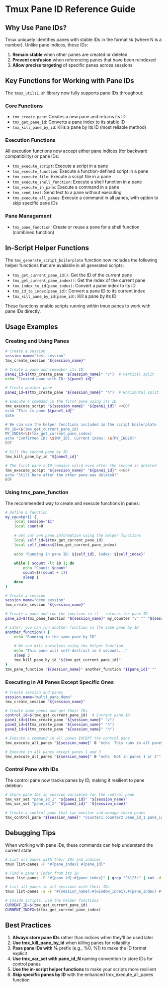 # Tmux Pane ID Reference Guide

## Why Use Pane IDs?

Tmux uniquely identifies panes with stable IDs in the format `%N` (where N is a number). Unlike pane indices, these IDs:

1. **Remain stable** when other panes are created or deleted
2. **Prevent confusion** when referencing panes that have been reindexed
3. **Allow precise targeting** of specific panes across sessions

## Key Functions for Working with Pane IDs

The `tmux_utils1.sh` library now fully supports pane IDs throughout:

### Core Functions

- `tmx_create_pane`: Creates a new pane and returns its ID
- `tmx_get_pane_id`: Converts a pane index to its stable ID
- `tmx_kill_pane_by_id`: Kills a pane by its ID (most reliable method)

### Execution Functions

All execution functions now accept either pane indices (for backward compatibility) or pane IDs:

- `tmx_execute_script`: Execute a script in a pane
- `tmx_execute_function`: Execute a function-defined script in a pane
- `tmx_execute_file`: Execute a script file in a pane
- `tmx_execute_shell_function`: Execute a shell function in a pane
- `tmx_execute_in_pane`: Execute a command in a pane
- `tmx_send_text`: Send text to a pane without executing
- `tmx_execute_all_panes`: Execute a command in all panes, with option to skip specific pane IDs

### Pane Management

- `tmx_pane_function`: Create or reuse a pane for a shell function (combined function)

## In-Script Helper Functions

The `tmx_generate_script_boilerplate` function now includes the following helper functions that are available in all generated scripts:

- `tmx_get_current_pane_id()`: Get the ID of the current pane
- `tmx_get_current_pane_index()`: Get the index of the current pane  
- `tmx_index_to_id(pane_index)`: Convert a pane index to its ID
- `tmx_id_to_index(pane_id)`: Convert a pane ID to its current index
- `tmx_kill_pane_by_id(pane_id)`: Kill a pane by its ID

These functions enable scripts running within tmux panes to work with pane IDs directly.

## Usage Examples

### Creating and Using Panes

```bash
# Create a session
session_name="test_session"
tmx_create_session "${session_name}"

# Create a pane and remember its ID
pane1_id=$(tmx_create_pane "${session_name}" "v")  # Vertical split
echo "Created pane with ID: ${pane1_id}"

# Create another pane
pane2_id=$(tmx_create_pane "${session_name}" "h")  # Horizontal split

# Execute a command in the first pane using its ID
tmx_execute_script "${session_name}" "${pane1_id}" <<EOF
echo "This is pane ${pane1_id}"
date

# We can use the helper functions included in the script boilerplate
MY_ID=\$(tmx_get_current_pane_id)
MY_INDEX=\$(tmx_get_current_pane_index)
echo "Confirmed ID: \${MY_ID}, Current index: \${MY_INDEX}"
EOF

# Kill the second pane by ID
tmx_kill_pane_by_id "${pane2_id}"

# The first pane's ID remains valid even after the second is deleted
tmx_execute_script "${session_name}" "${pane1_id}" <<EOF
echo "Still here after the other pane was deleted!"
EOF
```

### Using tmx_pane_function

The recommended way to create and execute functions in panes:

```bash
# Define a function
my_counter() {
    local session="$1"
    local count=0
    
    # Get our own pane information using the helper functions
    local self_id=$(tmx_get_current_pane_id)
    local self_index=$(tmx_get_current_pane_index)
    
    echo "Running in pane ID: ${self_id}, index: ${self_index}"
    
    while [ $count -lt 10 ]; do
        echo "Count: $count"
        count=$((count + 1))
        sleep 1
    done
}

# Create a session
session_name="demo_session"
tmx_create_session "${session_name}"

# Create a pane and run the function in it - returns the pane ID
pane_id=$(tmx_pane_function "${session_name}" my_counter "v" "" "${session_name}")

# Later, you can run another function in the same pane by ID
another_function() {
    echo "Running in the same pane by ID"
    
    # We can kill ourselves using the helper function
    echo "This pane will self-destruct in 3 seconds..."
    sleep 3
    tmx_kill_pane_by_id "$(tmx_get_current_pane_id)"
}
tmx_pane_function "${session_name}" another_function "${pane_id}" ""
```

### Executing in All Panes Except Specific Ones

```bash
# Create session and panes
session_name="multi_pane_demo"
tmx_create_session "${session_name}"

# Create some panes and get their IDs
control_id=$(tmx_get_current_pane_id)  # Current pane ID
pane1_id=$(tmx_create_pane "${session_name}" "v")
pane2_id=$(tmx_create_pane "${session_name}" "h")
pane3_id=$(tmx_create_pane "${session_name}" "h")

# Execute a command in all panes EXCEPT the control pane
tmx_execute_all_panes "${session_name}" 0 "echo 'This runs in all panes except the control'" "${control_id}"

# Execute in all panes except panes 1 and 3
tmx_execute_all_panes "${session_name}" 0 "echo 'Not in panes 1 or 3'" "${pane1_id} ${pane3_id}"
```

### Control Pane with IDs

The control pane now tracks panes by ID, making it resilient to pane deletion:

```bash
# Store pane IDs in session variables for the control pane
tmx_var_set "pane_id_1" "${pane1_id}" "${session_name}"
tmx_var_set "pane_id_2" "${pane2_id}" "${session_name}"

# Create a control pane that can monitor and manage these panes
tmx_control_pane "${session_name}" "counter1 counter2 pane_id_1 pane_id_2" "1 2" "h" "1"
```

## Debugging Tips

When working with pane IDs, these commands can help understand the current state:

```bash
# List all panes with their IDs and indices
tmux list-panes -F "#{pane_index} #{pane_id}"

# Find a pane's index from its ID
tmux list-panes -F "#{pane_id}:#{pane_index}" | grep "^%123:" | cut -d: -f2

# List all panes in all sessions with their IDs
tmux list-panes -a -F "#{session_name}:#{window_index}.#{pane_index} #{pane_id}"

# Inside scripts, use the helper functions
CURRENT_ID=$(tmx_get_current_pane_id)
CURRENT_INDEX=$(tmx_get_current_pane_index)
```

## Best Practices

1. **Always store pane IDs** rather than indices when they'll be used later
2. **Use tmx_kill_pane_by_id** when killing panes for reliability
3. **Pass pane IDs with %** prefix (e.g., %0, %1) to make the ID format explicit
4. **Use tmx_var_set with pane_id_N** naming convention to store IDs for control panes
5. **Use the in-script helper functions** to make your scripts more resilient
6. **Skip specific panes by ID** with the enhanced tmx_execute_all_panes function 